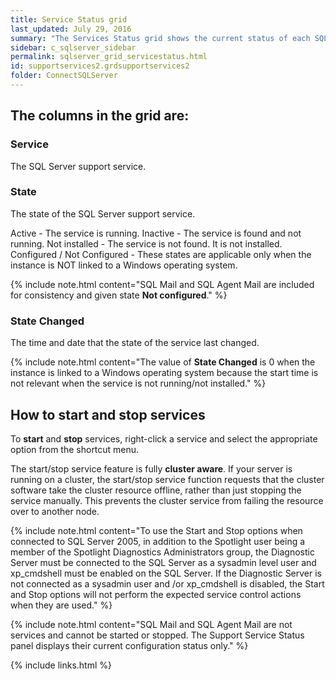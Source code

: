 ```yaml
---
title: Service Status grid
last_updated: July 29, 2016
summary: "The Services Status grid shows the current status of each SQL Server support service."
sidebar: c_sqlserver_sidebar
permalink: sqlserver_grid_servicestatus.html
id: supportservices2.grdsupportservices2
folder: ConnectSQLServer
---
```



## The columns in the grid are:

### Service

The SQL Server support service.

### State

The state of the SQL Server support service.

Active - The service is running.
Inactive - The service is found and not running.
Not installed - The service is not found. It is not installed.
Configured / Not Configured - These states are applicable only when the instance is NOT linked to a Windows operating system.

{% include note.html content="SQL Mail and SQL Agent Mail are included for consistency and given state **Not configured**." %}

### State Changed

The time and date that the state of the service last changed.

{% include note.html content="The value of **State Changed** is 0 when the instance is linked to a Windows operating system because the start time is not relevant when the service is not running/not installed." %}

## How to start and stop services

To **start** and **stop** services, right-click a service and select the appropriate option from the shortcut menu.

The start/stop service feature is fully **cluster aware**. If your server is running on a cluster, the start/stop service function requests that the cluster software take the cluster resource offline, rather than just stopping the service manually. This prevents the cluster service from failing the resource over to another node.

{% include note.html content="To use the Start and Stop options when connected to SQL Server 2005, in addition to the Spotlight user being a member of the Spotlight Diagnostics Administrators group, the Diagnostic Server must be connected to the SQL Server as a sysadmin level user and xp_cmdshell must be enabled on the SQL Server. If the Diagnostic Server is not connected as a sysadmin user and /or xp_cmdshell is disabled, the Start and Stop options will not perform the expected service control actions when they are used." %}

{% include note.html content="SQL Mail and SQL Agent Mail are not services and cannot be started or stopped. The Support Service Status panel displays their current configuration status only." %}

{% include links.html %}

